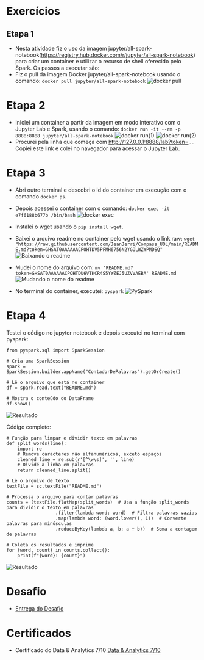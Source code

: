 # Exercícios


## Etapa 1
- Nesta atividade fiz o uso da imagem jupyter/all-spark-notebook(https://registry.hub.docker.com/r/jupyter/all-spark-notebook) para criar um container e utilizar o recurso de shell oferecido pelo Spark. Os passos a executar são:
- Fiz o pull da imagem Docker jupyter/all-spark-notebook usando o comando:
```docker pull jupyter/all-spark-notebook```
![docker pull](./evidencias/Screenshot_688.png)

# Etapa 2
- Iniciei um container a partir da imagem em modo interativo com o Jupyter Lab e Spark, usando o comando:
```docker run -it --rm -p 8888:8888 jupyter/all-spark-notebook```
![docker run(1)](./evidencias/Screenshot_689.png)
![docker run(2)](./evidencias/Screenshot_690.png)
- Procurei pela linha que começa com http://127.0.0.1:8888/lab?token=.... Copiei este link e colei no navegador para acessar o Jupyter Lab.

# Etapa 3
- Abri outro terminal e descobri o id do container em execução com o comando ```docker ps```.
- Depois acessei o container com o comando: ```docker exec -it e7f6188b677b /bin/bash```
![docker exec](./evidencias/Screenshot_692.png)

- Instalei o wget usando o ```pip install wget```.
- Baixei o arquivo readme no container pelo wget usando o link raw:
```wget "https://raw.githubusercontent.com/JeanJerri/Compass_UOL/main/README.md?token=GHSAT0AAAAAACPOHTDV5PFMH6756N2YGOLWZWPMDSQ"```
![Baixando o readme](./evidencias/Screenshot_693.png)

- Mudei o nome do arquivo com:
```mv 'README.md?token=GHSAT0AAAAAACPOHTDU6VTKCR4S5YWZEJ5UZVVAEBA' README.md```
![Mudando o nome do readme](./evidencias/Screenshot_694.png)

- No terminal do container, executei:
```pyspark```
![PySpark](./evidencias/Screenshot_695.png)

# Etapa 4
Testei o código no jupyter notebook e depois executei no terminal com pyspark:
```
from pyspark.sql import SparkSession

# Cria uma SparkSession
spark = SparkSession.builder.appName("ContadorDePalavras").getOrCreate()

# Lê o arquivo que está no container
df = spark.read.text("README.md")

# Mostra o conteúdo do DataFrame
df.show()
```
![Resultado](./evidencias/Screenshot_696.png)

Código completo:
```
# Função para limpar e dividir texto em palavras
def split_words(line):
    import re
    # Remove caracteres não alfanuméricos, exceto espaços
    cleaned_line = re.sub(r'[^\w\s]', '', line)
    # Divide a linha em palavras
    return cleaned_line.split()

# Lê o arquivo de texto
textFile = sc.textFile("README.md")

# Processa o arquivo para contar palavras
counts = (textFile.flatMap(split_words)  # Usa a função split_words para dividir o texto em palavras
                  .filter(lambda word: word)  # Filtra palavras vazias
                  .map(lambda word: (word.lower(), 1))  # Converte palavras para minúsculas
                  .reduceByKey(lambda a, b: a + b))  # Soma a contagem de palavras

# Coleta os resultados e imprime
for (word, count) in counts.collect():
    print(f"{word}: {count}")
```
![Resultado](./evidencias/Screenshot_697.png)


# Desafio


- [Entrega do Desafio](../Sprint%207/Desafio/README.md)


# Certificados


- Certificado do Data & Analytics 7/10
[Data & Analytics 7/10](./certificados/Data%20&%20Analytics%207.pdf)
